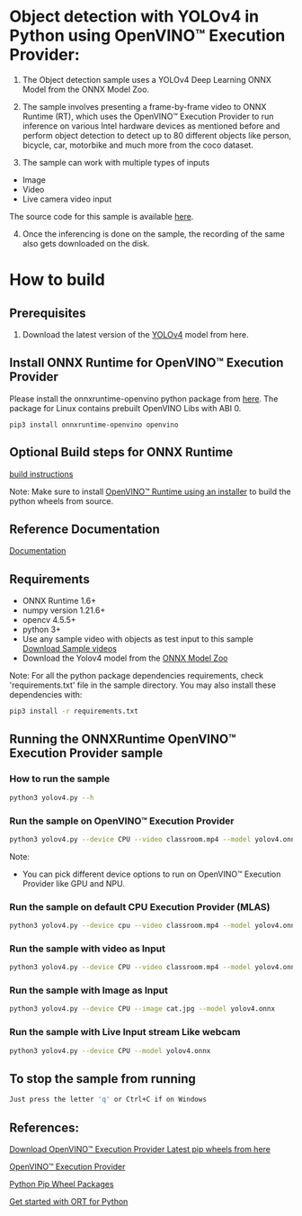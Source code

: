 # Object detection with YOLOv4 in Python using OpenVINO™ Execution Provider:

1. The Object detection sample uses a YOLOv4 Deep Learning ONNX Model from the ONNX Model Zoo.

2. The sample involves presenting a frame-by-frame video to ONNX Runtime (RT), which uses the OpenVINO™ Execution Provider to run inference on various Intel hardware devices as mentioned before and perform object detection to detect up to 80 different objects like person, bicycle, car, motorbike and much more from the coco dataset.

3. The sample can work with multiple types of inputs
* Image
* Video
* Live camera video input

The source code for this sample is available [here](https://github.com/microsoft/onnxruntime-inference-examples/tree/main/python/OpenVINO_EP/yolov4_object_detection).

4. Once the inferencing is done on the sample, the recording of the same also gets downloaded on the disk.

# How to build

## Prerequisites
1. Download the latest version of the [YOLOv4](https://github.com/onnx/models/tree/master/vision/object_detection_segmentation/yolov4) model from here.

## Install ONNX Runtime for OpenVINO™ Execution Provider
Please install the onnxruntime-openvino python package from [here](https://pypi.org/project/onnxruntime-openvino). The package for Linux contains prebuilt OpenVINO Libs with ABI 0.
```
pip3 install onnxruntime-openvino openvino
```

## Optional Build steps for ONNX Runtime
[build instructions](https://onnxruntime.ai/docs/build/eps.html#openvino)

Note: Make sure to install [OpenVINO™ Runtime using an installer](https://docs.openvino.ai/latest/openvino_docs_install_guides_install_runtime.html) to build the python wheels from source.

## Reference Documentation
[Documentation](https://onnxruntime.ai/docs/execution-providers/OpenVINO-ExecutionProvider.html)

## Requirements
* ONNX Runtime 1.6+
* numpy version 1.21.6+
* opencv 4.5.5+
* python 3+
* Use any sample video with objects as test input to this sample [Download Sample videos](https://github.com/intel-iot-devkit/sample-videos)
* Download the Yolov4 model from the [ONNX Model Zoo](https://github.com/onnx/models/tree/main/vision/object_detection_segmentation/yolov4)

Note: For all the python package dependencies requirements, check 'requirements.txt' file in the sample directory. You may also install these dependencies with:
```bash
pip3 install -r requirements.txt
```

## Running the ONNXRuntime OpenVINO™ Execution Provider sample

### How to run the sample
```bash
python3 yolov4.py --h
```

### Run the sample on OpenVINO™ Execution Provider
```bash
python3 yolov4.py --device CPU --video classroom.mp4 --model yolov4.onnx
```
Note:
* You can pick different device options to run on OpenVINO™ Execution Provider like GPU and NPU.

### Run the sample on default CPU Execution Provider (MLAS)
```bash
python3 yolov4.py --device cpu --video classroom.mp4 --model yolov4.onnx
```

### Run the sample with video as Input
```bash
python3 yolov4.py --device CPU --video classroom.mp4 --model yolov4.onnx
```

### Run the sample with Image as Input
```bash
python3 yolov4.py --device CPU --image cat.jpg --model yolov4.onnx
```

### Run the sample with Live Input stream Like webcam
```bash
python3 yolov4.py --device CPU --model yolov4.onnx
```

## To stop the sample from running
```bash
Just press the letter 'q' or Ctrl+C if on Windows
```

## References:

[Download OpenVINO™ Execution Provider Latest pip wheels from here](https://pypi.org/project/onnxruntime-openvino/)

[OpenVINO™ Execution Provider](https://onnxruntime.ai/docs/execution-providers/OpenVINO-ExecutionProvider.html)

[Python Pip Wheel Packages](https://www.intel.com/content/www/us/en/artificial-intelligence/posts/openvino-execution-provider-for-onnx-runtime.html)

[Get started with ORT for Python](https://onnxruntime.ai/docs/get-started/with-python.html)

